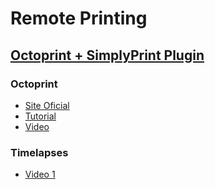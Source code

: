 # Remote Printing

## [Octoprint + SimplyPrint Plugin](https://www.makeuseof.com/free-methods-access-control-3d-printers-remotely/)

### Octoprint
 - [Site Oficial](https://octoprint.org/)
 - [Tutorial](https://sigmdel.ca/michel/ha/rpi/rpi3_octoprint_en.html)
 - [Video](https://www.youtube.com/watch?v=ZxHf1LqPiPI)


### Timelapses
 - [Video 1](https://www.youtube.com/watch?v=Is10iN43UjI)
